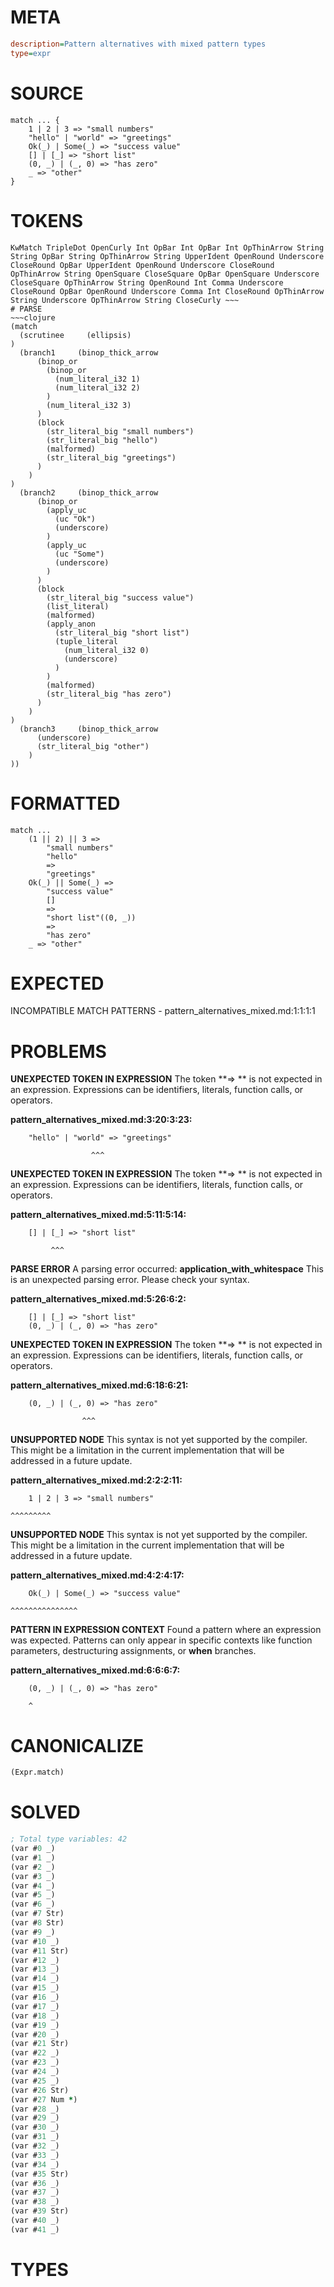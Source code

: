 # META
~~~ini
description=Pattern alternatives with mixed pattern types
type=expr
~~~
# SOURCE
~~~roc
match ... {
	1 | 2 | 3 => "small numbers"
	"hello" | "world" => "greetings"
	Ok(_) | Some(_) => "success value"
	[] | [_] => "short list"
	(0, _) | (_, 0) => "has zero"
	_ => "other"
}
~~~
# TOKENS
~~~text
KwMatch TripleDot OpenCurly Int OpBar Int OpBar Int OpThinArrow String String OpBar String OpThinArrow String UpperIdent OpenRound Underscore CloseRound OpBar UpperIdent OpenRound Underscore CloseRound OpThinArrow String OpenSquare CloseSquare OpBar OpenSquare Underscore CloseSquare OpThinArrow String OpenRound Int Comma Underscore CloseRound OpBar OpenRound Underscore Comma Int CloseRound OpThinArrow String Underscore OpThinArrow String CloseCurly ~~~
# PARSE
~~~clojure
(match
  (scrutinee     (ellipsis)
)
  (branch1     (binop_thick_arrow
      (binop_or
        (binop_or
          (num_literal_i32 1)
          (num_literal_i32 2)
        )
        (num_literal_i32 3)
      )
      (block
        (str_literal_big "small numbers")
        (str_literal_big "hello")
        (malformed)
        (str_literal_big "greetings")
      )
    )
)
  (branch2     (binop_thick_arrow
      (binop_or
        (apply_uc
          (uc "Ok")
          (underscore)
        )
        (apply_uc
          (uc "Some")
          (underscore)
        )
      )
      (block
        (str_literal_big "success value")
        (list_literal)
        (malformed)
        (apply_anon
          (str_literal_big "short list")
          (tuple_literal
            (num_literal_i32 0)
            (underscore)
          )
        )
        (malformed)
        (str_literal_big "has zero")
      )
    )
)
  (branch3     (binop_thick_arrow
      (underscore)
      (str_literal_big "other")
    )
))
~~~
# FORMATTED
~~~roc
match ...
	(1 || 2) || 3 =>
		"small numbers"
		"hello"
		=>
		"greetings"
	Ok(_) || Some(_) =>
		"success value"
		[]
		=>
		"short list"((0, _))
		=>
		"has zero"
	_ => "other"
~~~
# EXPECTED
INCOMPATIBLE MATCH PATTERNS - pattern_alternatives_mixed.md:1:1:1:1
# PROBLEMS
**UNEXPECTED TOKEN IN EXPRESSION**
The token **=> ** is not expected in an expression.
Expressions can be identifiers, literals, function calls, or operators.

**pattern_alternatives_mixed.md:3:20:3:23:**
```roc
	"hello" | "world" => "greetings"
```
	                  ^^^


**UNEXPECTED TOKEN IN EXPRESSION**
The token **=> ** is not expected in an expression.
Expressions can be identifiers, literals, function calls, or operators.

**pattern_alternatives_mixed.md:5:11:5:14:**
```roc
	[] | [_] => "short list"
```
	         ^^^


**PARSE ERROR**
A parsing error occurred: **application_with_whitespace**
This is an unexpected parsing error. Please check your syntax.

**pattern_alternatives_mixed.md:5:26:6:2:**
```roc
	[] | [_] => "short list"
	(0, _) | (_, 0) => "has zero"
```


**UNEXPECTED TOKEN IN EXPRESSION**
The token **=> ** is not expected in an expression.
Expressions can be identifiers, literals, function calls, or operators.

**pattern_alternatives_mixed.md:6:18:6:21:**
```roc
	(0, _) | (_, 0) => "has zero"
```
	                ^^^


**UNSUPPORTED NODE**
This syntax is not yet supported by the compiler.
This might be a limitation in the current implementation that will be addressed in a future update.

**pattern_alternatives_mixed.md:2:2:2:11:**
```roc
	1 | 2 | 3 => "small numbers"
```
	^^^^^^^^^


**UNSUPPORTED NODE**
This syntax is not yet supported by the compiler.
This might be a limitation in the current implementation that will be addressed in a future update.

**pattern_alternatives_mixed.md:4:2:4:17:**
```roc
	Ok(_) | Some(_) => "success value"
```
	^^^^^^^^^^^^^^^


**PATTERN IN EXPRESSION CONTEXT**
Found a pattern where an expression was expected.
Patterns can only appear in specific contexts like function parameters, destructuring assignments, or **when** branches.

**pattern_alternatives_mixed.md:6:6:6:7:**
```roc
	(0, _) | (_, 0) => "has zero"
```
	    ^


# CANONICALIZE
~~~clojure
(Expr.match)
~~~
# SOLVED
~~~clojure
; Total type variables: 42
(var #0 _)
(var #1 _)
(var #2 _)
(var #3 _)
(var #4 _)
(var #5 _)
(var #6 _)
(var #7 Str)
(var #8 Str)
(var #9 _)
(var #10 _)
(var #11 Str)
(var #12 _)
(var #13 _)
(var #14 _)
(var #15 _)
(var #16 _)
(var #17 _)
(var #18 _)
(var #19 _)
(var #20 _)
(var #21 Str)
(var #22 _)
(var #23 _)
(var #24 _)
(var #25 _)
(var #26 Str)
(var #27 Num *)
(var #28 _)
(var #29 _)
(var #30 _)
(var #31 _)
(var #32 _)
(var #33 _)
(var #34 _)
(var #35 Str)
(var #36 _)
(var #37 _)
(var #38 _)
(var #39 Str)
(var #40 _)
(var #41 _)
~~~
# TYPES
~~~roc
~~~
